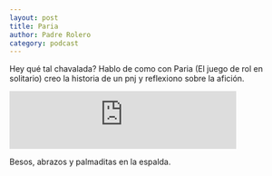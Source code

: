 ```yaml
---
layout: post
title: Paria
author: Padre Rolero
category: podcast
---
```

Hey qué tal chavalada? Hablo de como con Paria (El juego de rol en solitario) creo la historia de un pnj y reflexiono sobre la afición.

<iframe src="https://podcasters.spotify.com/pod/show/padreyrolero/embed/episodes/Paria-e26fc5t" height="102px" width="400px" frameborder="0" scrolling="no"></iframe>



Besos, abrazos y palmaditas en la espalda.









